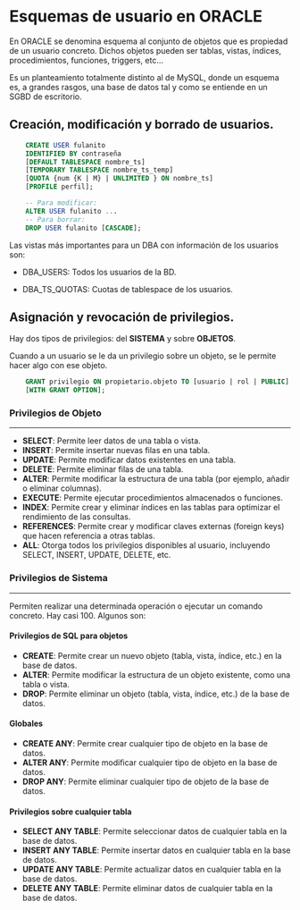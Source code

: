 # Esquemas de usuario en ORACLE

En ORACLE se denomina esquema al conjunto de objetos que es propiedad de un usuario concreto.
Dichos objetos pueden ser tablas, vistas, índices, procedimientos, funciones, triggers, etc...

Es un planteamiento totalmente distinto al de MySQL, donde un esquema es, a grandes rasgos, una base de datos tal y como se entiende en un SGBD de escritorio.

## Creación, modificación y borrado de usuarios.

~~~sql
    CREATE USER fulanito
    IDENTIFIED BY contraseña
    [DEFAULT TABLESPACE nombre_ts]
    [TEMPORARY TABLESPACE nombre_ts_temp]
    [QUOTA {num {K | M} | UNLIMITED } ON nombre_ts]
    [PROFILE perfil];

    -- Para modificar:
    ALTER USER fulanito ...
    -- Para borrar:
    DROP USER fulanito [CASCADE];

~~~

Las vistas más importantes para un DBA con información de los usuarios son:

* DBA_USERS: Todos los usuarios de la BD.

* DBA_TS_QUOTAS: Cuotas de tablespace de los usuarios.

## Asignación y revocación de privilegios.

Hay dos tipos de privilegios: del **SISTEMA** y sobre **OBJETOS**.

Cuando a un usuario se le da un privilegio sobre un objeto, se le permite hacer algo con ese objeto.

~~~sql
    GRANT privilegio ON propietario.objeto TO [usuario | rol | PUBLIC]
    [WITH GRANT OPTION];

~~~ 

### Privilegios de Objeto
---
- **SELECT**: Permite leer datos de una tabla o vista.
- **INSERT**: Permite insertar nuevas filas en una tabla.
- **UPDATE**: Permite modificar datos existentes en una tabla.
- **DELETE**: Permite eliminar filas de una tabla.
- **ALTER**: Permite modificar la estructura de una tabla (por ejemplo, añadir o eliminar columnas).
- **EXECUTE**: Permite ejecutar procedimientos almacenados o funciones.
- **INDEX**: Permite crear y eliminar índices en las tablas para optimizar el rendimiento de las consultas.
- **REFERENCES**: Permite crear y modificar claves externas (foreign keys) que hacen referencia a otras tablas.
- **ALL**: Otorga todos los privilegios disponibles al usuario, incluyendo SELECT, INSERT, UPDATE, DELETE, etc.
 

### Privilegios de Sistema
---
Permiten realizar una determinada operación o ejecutar un comando concreto. Hay casi 100. Algunos son:

#### Privilegios de SQL para objetos
- **CREATE**: Permite crear un nuevo objeto (tabla, vista, índice, etc.) en la base de datos.
- **ALTER**: Permite modificar la estructura de un objeto existente, como una tabla o vista.
- **DROP**: Permite eliminar un objeto (tabla, vista, índice, etc.) de la base de datos.

#### Globales
- **CREATE ANY**: Permite crear cualquier tipo de objeto en la base de datos.
- **ALTER ANY**: Permite modificar cualquier tipo de objeto en la base de datos.
- **DROP ANY**: Permite eliminar cualquier tipo de objeto de la base de datos.

#### Privilegios sobre cualquier tabla
- **SELECT ANY TABLE**: Permite seleccionar datos de cualquier tabla en la base de datos.
- **INSERT ANY TABLE**: Permite insertar datos en cualquier tabla en la base de datos.
- **UPDATE ANY TABLE**: Permite actualizar datos en cualquier tabla en la base de datos.
- **DELETE ANY TABLE**: Permite eliminar datos de cualquier tabla en la base de datos.
